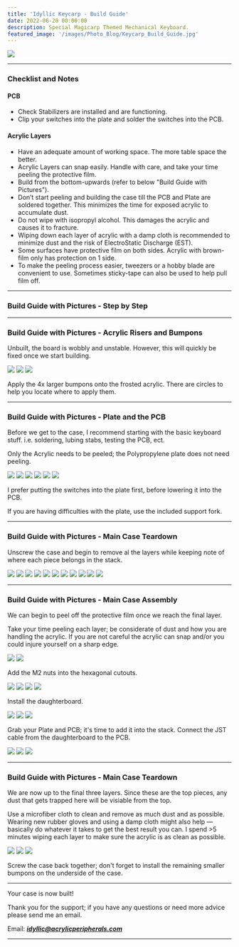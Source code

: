 ```yaml
---
title: 'Idyllic Keycarp - Build Guide'
date: 2022-06-20 00:00:00
description: Special Magicarp Themed Mechanical Keyboard.
featured_image: '/images/Photo_Blog/Keycarp_Build_Guide.jpg'
---
```


<div class="gallery2" data-columns="2">
	<img src="/images/Photo_Blog/Keycarp_Build_Guide.jpg">
</div>

---

### Checklist and Notes

#### PCB
- Check Stabilizers are installed and are functioning. 
- Clip your switches into the plate and solder the switches into the PCB.

#### Acrylic Layers
- Have an adequate amount of working space. The more table space the better.
- Acrylic Layers can snap easily. Handle with care, and take your time peeling the protective film. 
- Build from the bottom-upwards (refer to below "Build Guide with Pictures"). 
- Don’t start peeling and building the case till the PCB and Plate are soldered together. This minimizes the time for exposed acrylic to accumulate dust. 
- Do not wipe with isopropyl alcohol. This damages the acrylic and causes it to fracture. 
- Wiping down each layer of acrylic with a damp cloth is recommended to minimize dust and the risk of ElectroStatic Discharge (EST). 
- Some surfaces have protective film on both sides. Acrylic with brown-film only has protection on 1 side. 
- To make the peeling process easier, tweezers or a hobby blade are convenient to use. Sometimes sticky-tape can also be used to help pull film off.

---

### Build Guide with Pictures - Step by Step

---

### Build Guide with Pictures - Acrylic Risers and Bumpons

Unbuilt, the board is wobbly and unstable. However, this will quickly be fixed once we start building. 

<div class="gallery2" data-columns="1">
	<img src="/images/Photo_Blog/Keycarp_Build_0035.jpg">
	<img src="/images/Photo_Blog/Keycarp_Build_0034.jpg">
	<img src="/images/Photo_Blog/Keycarp_Build_0033.jpg">
</div>

Apply the 4x larger bumpons onto the frosted acrylic. 
There are circles to help you locate where to apply them.

---

### Build Guide with Pictures - Plate and the PCB

Before we get to the case, I recommend starting with the basic keyboard stuff. i.e. soldering, lubing stabs, testing the PCB, ect.

Only the Acrylic needs to be peeled; the Polypropylene plate does not need peeling.

<div class="gallery2" data-columns="1">
	<img src="/images/Photo_Blog/Keycarp_Build_0031.jpg">
	<img src="/images/Photo_Blog/Keycarp_Build_0030.jpg">
	<img src="/images/Photo_Blog/Keycarp_Build_0029.jpg">
	<img src="/images/Photo_Blog/Keycarp_Build_0028.jpg">
	<img src="/images/Photo_Blog/Keycarp_Build_0027.jpg">
	<img src="/images/Photo_Blog/Keycarp_Build_0026.jpg">
</div>

I prefer putting the switches into the plate first, before lowering it into the PCB.

If you are having difficulties with the plate, use the included support fork.

---

### Build Guide with Pictures - Main Case Teardown

Unscrew the case and begin to remove al the layers while keeping note of where each piece belongs in the stack.

<div class="gallery2" data-columns="1">
	<img src="/images/Photo_Blog/Keycarp_Build_0025.jpg">
	<img src="/images/Photo_Blog/Keycarp_Build_0024.jpg">
	<img src="/images/Photo_Blog/Keycarp_Build_0023.jpg">
	<img src="/images/Photo_Blog/Keycarp_Build_0022.jpg">
	<img src="/images/Photo_Blog/Keycarp_Build_0021.jpg">
	<img src="/images/Photo_Blog/Keycarp_Build_0020.jpg">
	<img src="/images/Photo_Blog/Keycarp_Build_0019.jpg">
	<img src="/images/Photo_Blog/Keycarp_Build_0018.jpg">
	<img src="/images/Photo_Blog/Keycarp_Build_0017.jpg">
	<img src="/images/Photo_Blog/Keycarp_Build_0016.jpg">
	<img src="/images/Photo_Blog/Keycarp_Build_0015.jpg">
</div>

---

### Build Guide with Pictures - Main Case Assembly 

We can begin to peel off the protective film once we reach the final layer.

Take your time peeling each layer; be considerate of dust and how you are handling the acrylic. 
If you are not careful the acrylic can snap and/or you could injure yourself on a sharp edge.

<div class="gallery2" data-columns="1">
	<img src="/images/Photo_Blog/Keycarp_Build_0014.jpg">
	<img src="/images/Photo_Blog/Keycarp_Build_0013.jpg">
</div>

Add the M2 nuts into the hexagonal cutouts.

<div class="gallery2" data-columns="1">
	<img src="/images/Photo_Blog/Keycarp_Build_0012.jpg">
	<img src="/images/Photo_Blog/Keycarp_Build_0011.jpg">
	<img src="/images/Photo_Blog/Keycarp_Build_0010.jpg">
	<img src="/images/Photo_Blog/Keycarp_Build_0009.jpg">
</div>

Install the daughterboard. 

<div class="gallery2" data-columns="1">
	<img src="/images/Photo_Blog/Keycarp_Build_0008.jpg">
	<img src="/images/Photo_Blog/Keycarp_Build_0007.jpg">
	<img src="/images/Photo_Blog/Keycarp_Build_0006.jpg">
</div>

Grab your Plate and PCB; it's time to add it into the stack.
Connect the JST cable from the daughterboard to the PCB.

<div class="gallery2" data-columns="1">
	<img src="/images/Photo_Blog/Keycarp_Build_0005.jpg">
	<img src="/images/Photo_Blog/Keycarp_Build_0004.jpg">
	<img src="/images/Photo_Blog/Keycarp_Build_0003.jpg">
</div>

---

### Build Guide with Pictures - Main Case Teardown

We are now up to the final three layers. Since these are the top pieces, any dust that gets trapped here will be visiable from the top.

Use a microfiber cloth to clean and remove as much dust and as possible. Wearing new rubber gloves and using a damp cloth might also help — basically do whatever it takes to get the best result you can. I spend >5 minutes wiping each layer to make sure the acrylic is as clean as possible.

<div class="gallery2" data-columns="1">
	<img src="/images/Photo_Blog/Keycarp_Build_0002.jpg">
	<img src="/images/Photo_Blog/Keycarp_Build_0001.jpg">
	<img src="/images/Photo_Blog/Keycarp_Build_0000.jpg">
</div>

Screw the case back together; don't forget to install the remaining smaller bumpons on the underside of the case.

---

Your case is now built!

Thank you for the support; if you have any questions or need more advice please send me an email.

Email: ***idyllic@acrylicperipherals.com***

---
